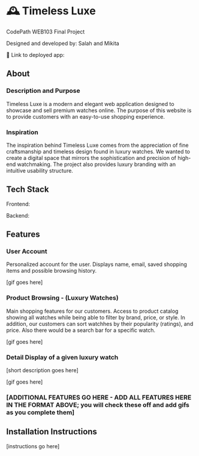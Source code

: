 # 🕰️ Timeless Luxe

CodePath WEB103 Final Project

Designed and developed by: Salah and Mikita

🔗 Link to deployed app: 

## About

### Description and Purpose

Timeless Luxe is a modern and elegant web application designed to showcase and sell premium watches online. The purpose of this website is to provide customers with an easy-to-use shopping experience. 

### Inspiration

The inspiration behind Timeless Luxe comes from the appreciation of fine craftsmanship and timeless design found in luxury watches. We wanted to create a digital space that mirrors the sophistication and precision of high-end watchmaking. The project also provides luxury branding with an intuitive usability structure.

## Tech Stack

Frontend:

Backend:

## Features

### User Account

Personalized account for the user. Displays name, email, saved shopping items and possible browsing history.

[gif goes here]

### Product Browsing - (Luxury Watches)

Main shopping features for our customers. Access to product catalog showing all watches while being able to filter by brand, price, or style. In addition, our customers can sort watchhes by their popularity (ratings), and price. Also there would be a search bar for a specific watch. 

[gif goes here]

### Detail Display of a given luxury watch

[short description goes here]

[gif goes here]

### [ADDITIONAL FEATURES GO HERE - ADD ALL FEATURES HERE IN THE FORMAT ABOVE; you will check these off and add gifs as you complete them]

## Installation Instructions

[instructions go here]
